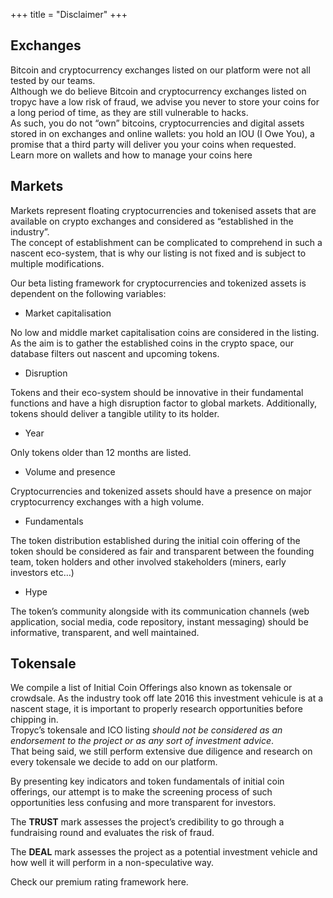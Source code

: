 +++
title = "Disclaimer"
+++

## Exchanges



Bitcoin and cryptocurrency exchanges listed on our platform were not all tested by our teams.  
Although we do believe Bitcoin and cryptocurrency exchanges listed on tropyc have a low risk of fraud, we advise you never to store your coins for a long period of time, as they are still vulnerable to hacks.  
As such, you do not “own” bitcoins, cryptocurrencies and digital assets stored in on exchanges and online wallets: you hold an IOU (I Owe You), a promise that a third party will deliver you your coins when requested.   
Learn more on wallets and how to manage your coins here




## Markets



Markets represent floating cryptocurrencies and tokenised assets that are available on crypto exchanges and considered as “established in the industry”.  
The concept of establishment can be complicated to comprehend in such a nascent eco-system, that is why our listing is not fixed and is subject to multiple modifications. 

Our beta listing framework for cryptocurrencies and tokenized assets is dependent on the following variables:



* Market capitalisation


No low and middle market capitalisation coins are considered in the listing.  
As the aim is to gather the established coins in the crypto space, our database filters out nascent and upcoming tokens. 



* Disruption


Tokens and their eco-system should be innovative in their fundamental functions and have a high disruption factor to global markets. Additionally, tokens should deliver a tangible utility to its holder.



* Year


Only tokens older than 12 months are listed.



* Volume and presence


Cryptocurrencies and tokenized assets should have a presence on major cryptocurrency exchanges with a high volume.



* Fundamentals


The token distribution established during the initial coin offering of the token should be considered as fair and transparent between the founding team, token holders and other involved stakeholders (miners, early investors etc…)



* Hype


The token’s community alongside with its communication channels (web application, social media, code repository, instant messaging) should be informative, transparent, and well maintained.





## Tokensale


We compile a list of Initial Coin Offerings also known as tokensale or crowdsale. As the industry took off late 2016 this investment vehicule is at a nascent stage, it is important to properly research opportunities before chipping in.  
Tropyc’s tokensale and ICO listing *should not be considered as an endorsement to the project or as any sort of investment advice*.   
That being said, we still perform extensive due diligence and research on every tokensale we decide to add on our platform.  

By presenting key indicators and token fundamentals of initial coin offerings, our attempt is to make the screening process of such opportunities less confusing and more transparent for investors.

The **TRUST** mark assesses the project’s credibility to go through a fundraising round and evaluates the risk of fraud.

The **DEAL** mark assesses the project as a potential investment vehicle and how well it will perform in a non-speculative way. 

Check our premium rating framework here.
